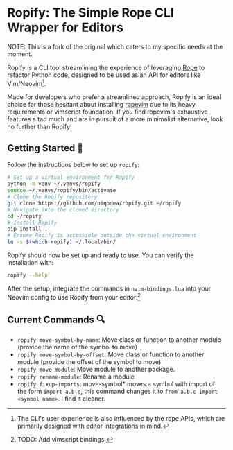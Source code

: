 # Ropify: The Simple Rope CLI Wrapper for Editors

NOTE: This is a fork of the original which caters to my specific needs at the moment.

Ropify is a CLI tool streamlining the experience of leveraging [Rope](https://github.com/python-rope/rope) to refactor Python code, designed to be used as an API for editors like Vim/Neovim[^1].

Made for developers who prefer a streamlined approach, Ropify is an ideal choice for those hesitant about installing [ropevim](https://github.com/python-rope/ropevim) due to its heavy requirements or vimscript foundation.
If you find ropevim's exhaustive features a tad much and are in pursuit of a more minimalist alternative, look no further than Ropify!

## Getting Started 🚀

Follow the instructions below to set up `ropify`:

```sh
# Set up a virtual environment for Ropify
python -m venv ~/.venvs/ropify
source ~/.venvs/ropify/bin/activate
# Clone the Ropify repository
git clone https://github.com/niqodea/ropify.git ~/ropify
# Navigate into the cloned directory
cd ~/ropify
# Install Ropify
pip install .
# Ensure Ropify is accessible outside the virtual environment
ln -s $(which ropify) ~/.local/bin/
```

Ropify should now be set up and ready to use.
You can verify the installation with:

```sh
ropify --help
```

After the setup, integrate the commands in `nvim-bindings.lua` into your Neovim config to use Ropify from your editor.[^2]

## Current Commands 🔍

- `ropify move-symbol-by-name`: Move class or function to another module (provide the name of the symbol to move)
- `ropify move-symbol-by-offset`: Move class or function to another module (provide the offset of the symbol to move)
- `ropify move-module`: Move module to another package.
- `ropify rename-module`: Rename a module
- `ropify fixup-imports`: move-symbol\* moves a symbol with import of the form `import a.b.c`, this command changes it to `from a.b.c import <symbol name>`. I find it cleaner.

[^1]: The CLI's user experience is also influenced by the rope APIs, which are primarily designed with editor integrations in mind.
[^2]: TODO: Add vimscript bindings.
